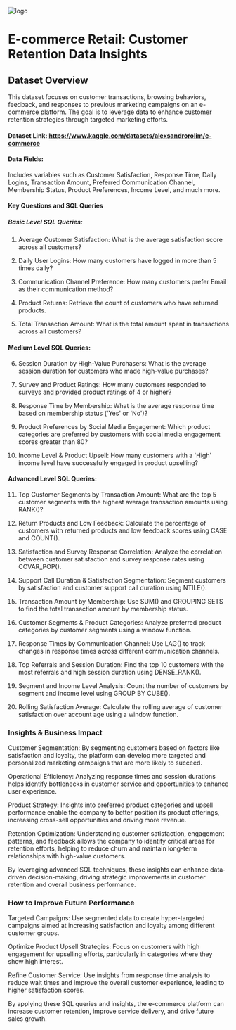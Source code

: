 ![logo](https://github.com/Mgit125/E-commerce-Retail/blob/main/z.png)

# E-commerce Retail: Customer Retention Data Insights

## Dataset Overview
This dataset focuses on customer transactions, browsing behaviors, feedback, and responses to previous marketing campaigns on an e-commerce platform. The goal is to leverage data to enhance customer retention strategies through targeted marketing efforts.

#### Dataset Link: https://www.kaggle.com/datasets/alexsandrorolim/e-commerce
#### Data Fields: 
Includes variables such as Customer Satisfaction, Response Time, Daily Logins, Transaction Amount, Preferred Communication Channel, Membership Status, Product Preferences, Income Level, and much more.

#### Key Questions and SQL Queries

##### Basic Level SQL Queries:

1. Average Customer Satisfaction: What is the average satisfaction score across all customers?

2. Daily User Logins: How many customers have logged in more than 5 times daily?

3. Communication Channel Preference: How many customers prefer Email as their communication method?

4. Product Returns: Retrieve the count of customers who have returned products.

5. Total Transaction Amount: What is the total amount spent in transactions across all customers?

#### Medium Level SQL Queries:

6. Session Duration by High-Value Purchasers: What is the average session duration for customers who made high-value purchases?

7. Survey and Product Ratings: How many customers responded to surveys and provided product ratings of 4 or higher?

8. Response Time by Membership: What is the average response time based on membership status ('Yes' or 'No')?

9. Product Preferences by Social Media Engagement: Which product categories are preferred by customers with social media 
engagement scores greater than 80?

10. Income Level & Product Upsell: How many customers with a 'High' income level have successfully engaged in product upselling?


#### Advanced Level SQL Queries:

11. Top Customer Segments by Transaction Amount: What are the top 5 customer segments with the highest average transaction amounts using RANK()?
    
12. Return Products and Low Feedback: Calculate the percentage of customers with returned products and low feedback scores using CASE and COUNT().

13. Satisfaction and Survey Response Correlation: Analyze the correlation between customer satisfaction and survey response rates using COVAR_POP().
    
14. Support Call Duration & Satisfaction Segmentation: Segment customers by satisfaction and customer support call duration using NTILE().
    
15. Transaction Amount by Membership: Use SUM() and GROUPING SETS to find the total transaction amount by membership status.
 
16. Customer Segments & Product Categories: Analyze preferred product categories by customer segments using a window function.

17. Response Times by Communication Channel: Use LAG() to track changes in response times across different communication channels.

18. Top Referrals and Session Duration: Find the top 10 customers with the most referrals and high session duration using DENSE_RANK().

19. Segment and Income Level Analysis: Count the number of customers by segment and income level using GROUP BY CUBE().

20. Rolling Satisfaction Average: Calculate the rolling average of customer satisfaction over account age using a window function.



### Insights & Business Impact

Customer Segmentation: By segmenting customers based on factors like satisfaction and loyalty, the platform can develop more targeted and personalized marketing campaigns that are more likely to succeed.

Operational Efficiency: Analyzing response times and session durations helps identify bottlenecks in customer service and opportunities to enhance user experience.

Product Strategy: Insights into preferred product categories and upsell performance enable the company to better position its product offerings, increasing cross-sell opportunities and driving more revenue.

Retention Optimization: Understanding customer satisfaction, engagement patterns, and feedback allows the company to identify critical areas for retention efforts, helping to reduce churn and maintain long-term relationships with high-value customers.

By leveraging advanced SQL techniques, these insights can enhance data-driven decision-making, driving strategic improvements in customer retention and overall business performance.


### How to Improve Future Performance

Targeted Campaigns: Use segmented data to create hyper-targeted campaigns aimed at increasing satisfaction and loyalty among different customer groups.

Optimize Product Upsell Strategies: Focus on customers with high engagement for upselling efforts, particularly in categories where they show high interest.

Refine Customer Service: Use insights from response time analysis to reduce wait times and improve the overall customer experience, leading to higher satisfaction scores.

By applying these SQL queries and insights, the e-commerce platform can increase customer retention, improve service delivery, and drive future sales growth.


